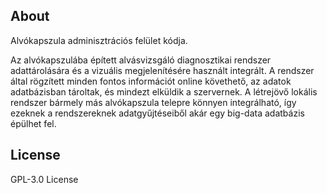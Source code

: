 ## About

Alvókapszula adminisztrációs felület kódja.

Az alvókapszulába épített alvásvizsgáló diagnosztikai rendszer adattárolására és a vizuális megjelenítésére használt integrált.  A rendszer által rögzített minden fontos információt online követhető, az adatok adatbázisban tároltak, és mindezt elküldik a szervernek. A létrejövő lokális rendszer bármely más alvókapszula telepre könnyen integrálható, így ezeknek a rendszereknek adatgyűjtéseiből akár egy big-data adatbázis épülhet fel.  

## License

GPL-3.0 License
